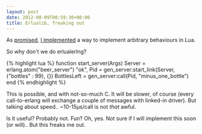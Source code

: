 ```yaml
---
layout: post
date: 2012-08-09T00:59:30+00:00
title: Erlualib, freaking out
---
```


As [promised], [I implemented][announcement] a way to implement arbitrary
behaviours in Lua.

So why don't we do erlualerlng?

{% highlight lua %}
function start_server(Args)
    Server = erlang.atom("beer_server")
    "ok", Pid = gen_server:start_link(Server, {"bottles" : 99}, {})
    BottlesLeft = gen_server:call(Pid, "minus_one_bottle")
end
{% endhighlight %}

This is possible, and with not-so-much C. It will be slower, of course (every
call-to-erlang will exchange a couple of messages with linked-in driver). But
talking about speed.. ~10-15µs/call is not _that_ awful.

Is it useful? Probably not. Fun? Oh, yes. Not sure if I will implement this
soon (or will).. But this freaks me out.

[promised]: /tech/2012/06/erlang-behaviours-in-lua
[announcement]: http://erlang.org/pipermail/erlang-questions/2012-July/068244.html
